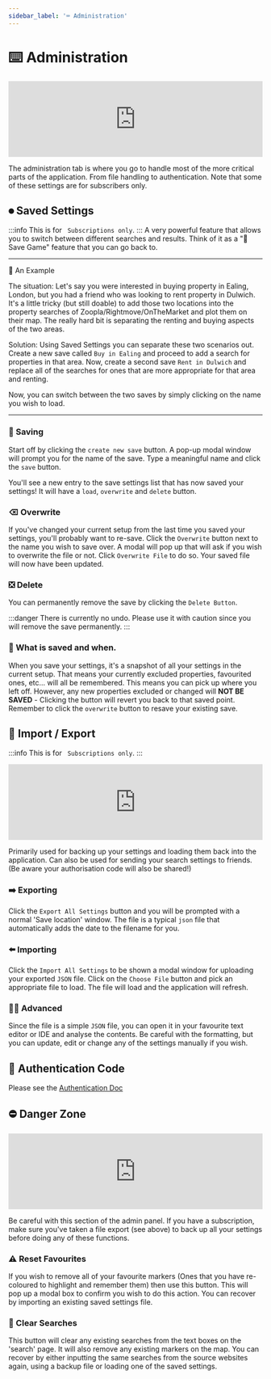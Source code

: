 ```yaml
---
sidebar_label: '⌨️ Administration'
---
```


# ⌨️ Administration

<iframe width="100%" class="h-96" src="https://www.youtube.com/embed/22I4kE4RikY" title="YouTube video player" frameborder="0" allow="accelerometer; autoplay; clipboard-write; encrypted-media; gyroscope; picture-in-picture" allowfullscreen></iframe>


The administration tab is where you go to handle most of the more critical parts of the application. From file handling to authentication. Note that some of these settings are for subscribers only.

## ⏺ Saved Settings 
:::info
This is for ` Subscriptions only`.
:::
A very powerful feature that allows you to switch between different searches and results. Think of it as a "👾 Save Game" feature that you can go back to.

---

🌈 An Example

The situation: Let's say you were interested in buying property in Ealing, London, but you had a friend who was looking to rent property in Dulwich. It's a little tricky (but still doable) to add those two locations into the property searches of Zoopla/Rightmove/OnTheMarket and plot them on their map. The really hard bit is separating the renting and buying aspects of the two areas. 

Solution: Using Saved Settings you can separate these two scenarios out. Create a new save called `Buy in Ealing` and proceed to add a search for properties in that area. Now, create a second save `Rent in Dulwich` and replace all of the searches for ones that are more appropriate for that area and renting.

Now, you can switch between the two saves by simply clicking on the name you wish to load.

---


### 🛟 Saving

Start off by clicking the `create new save` button. A pop-up modal window will prompt you for the name of the save. Type a meaningful name and click the `save` button.

You'll see a new entry to the save settings list that has now saved your settings! It will have a `load`, `overwrite` and `delete` button.

### ⌫ Overwrite

If you've changed your current setup from the last time you saved your settings, you'll probably want to re-save. Click the `Overwrite` button next to the name you wish to save over. A modal will pop up that will ask if you wish to overwrite the file or not. Click `Overwrite File` to do so. 
Your saved file will now have been updated.


### ❎ Delete

You can permanently remove the save by clicking the `Delete Button`.

:::danger
There is currently no undo. Please use it with caution since you will remove the save permanently.
:::


### 🔹 What is saved and when.
When you save your settings, it's a snapshot of all your settings in the current setup. That means your currently excluded properties, favourited ones, etc... will all be remembered. This means you can pick up where you left off. However, any new properties excluded or changed will **NOT BE SAVED** - Clicking the button will revert you back to that saved point. Remember to click the `overwrite` button to resave your existing save.



## 🔁 Import / Export
:::info
This is for ` Subscriptions only`.
:::

<iframe width="100%" class="h-96" src="https://www.youtube.com/embed/g_Bk8q-4E04" title="YouTube video player" frameborder="0" allow="accelerometer; autoplay; clipboard-write; encrypted-media; gyroscope; picture-in-picture" allowfullscreen></iframe>

Primarily used for backing up your settings and loading them back into the application. Can also be used for sending your search settings to friends. (Be aware your authorisation code will also be shared!)

### ➡️ Exporting
Click the `Export All Settings` button and you will be prompted with a normal 'Save location' window. The file is a typical `json` file that automatically adds the date to the filename for you.

### ⬅️ Importing

Click the `Import All Settings` to be shown a modal window for uploading your exported `JSON` file. Click on the `Choose File` button and pick an appropriate file to load. The file will load and the application will refresh.

### 🧑‍💻 Advanced

Since the file is a simple `JSON` file, you can open it in your favourite text editor or IDE and analyse the contents. Be careful with the formatting, but you can update, edit or change any of the settings manually if you wish.

## 🔐 Authentication Code

Please see the [Authentication Doc](/docs/Features/authentication)

## ⛔️ Danger Zone

<iframe width="100%" class="h-96" src="https://www.youtube.com/embed/7tFk4KLO-Vw" title="YouTube video player" frameborder="0" allow="accelerometer; autoplay; clipboard-write; encrypted-media; gyroscope; picture-in-picture" allowfullscreen></iframe>

Be careful with this section of the admin panel. If you have a subscription, make sure you've taken a file export (see above) to back up all your settings before doing any of these functions.

### ⚠️ Reset Favourites

If you wish to remove all of your favourite markers (Ones that you have re-coloured to highlight and remember them) then use this button. This will pop up a modal box to confirm you wish to do this action.
You can recover by importing an existing saved settings file.

### 🚫 Clear Searches

This button will clear any existing searches from the text boxes on the 'search' page. It will also remove any existing markers on the map. You can recover by either inputting the same searches from the source websites again, using a backup file or loading one of the saved settings.